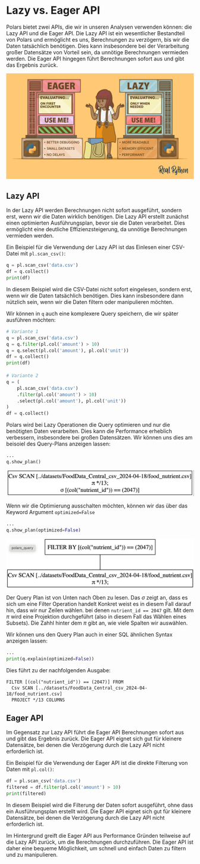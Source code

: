 # Lazy vs. Eager API

Polars bietet zwei APIs, die wir in unseren Analysen verwenden können: die Lazy API und die Eager API. Die Lazy API ist ein wesentlicher Bestandteil von Polars und ermöglicht es uns, Berechnungen zu verzögern, bis wir die Daten tatsächlich benötigen. Dies kann insbesondere bei der Verarbeitung großer Datensätze von Vorteil sein, da unnötige Berechnungen vermieden werden. Die Eager API hingegen führt Berechnungen sofort aus und gibt das Ergebnis zurück.


![Lazy vs. Eager API](/pictures/Eager_vs_Lazy.webp)
## Lazy API

In der Lazy API werden Berechnungen nicht sofort ausgeführt, sondern erst, wenn wir die Daten wirklich benötigen. Die Lazy API erstellt zunächst einen optimierten Ausführungsplan, bevor sie die Daten verarbeitet. Dies ermöglicht eine deutliche Effizienzsteigerung, da unnötige Berechnungen vermieden werden. 

Ein Beispiel für die Verwendung der Lazy API ist das Einlesen einer CSV-Datei mit `pl.scan_csv()`:

```python
q = pl.scan_csv('data.csv')
df = q.collect()
print(df)
```

In diesem Beispiel wird die CSV-Datei nicht sofort eingelesen, sondern erst, wenn wir die Daten tatsächlich benötigen. Dies kann insbesondere dann nützlich sein, wenn wir die Daten filtern oder manipulieren möchten.

Wir können in `q` auch eine komplexere Query speichern, die wir später ausführen möchten:

```python
# Variante 1
q = pl.scan_csv('data.csv')
q = q.filter(pl.col('amount') > 10)
q = q.select(pl.col('amount'), pl.col('unit'))
df = q.collect()
print(df)

# Variante 2
q = (
    pl.scan_csv('data.csv')
    .filter(pl.col('amount') > 10)
    .select(pl.col('amount'), pl.col('unit'))
)
df = q.collect()
```

Polars wird bei Lazy Operationen die Query optimieren und nur die benötigten Daten verarbeiten. Dies kann die Performance erheblich verbessern, insbesondere bei großen Datensätzen. Wir können uns dies am beisoiel des Query-Plans anzeigen lassen:

```python
...
q.show_plan()
```

![Query Plan optimized](/pictures/query_plan_opt.png)

Wenn wir die Optimierung ausschalten möchten, können wir das über das Keyword Argument `optimized=False`
    
```python
...
q.show_plan(optimized=False)
```

![Query Plan not optimized](/pictures/query_plan_not_opt.png)

Der Query Plan ist von Unten nach Oben zu lesen. Das $\sigma$ zeigt an, dass es sich um eine Filter Operation handelt Konkret weist es in diesem Fall darauf hin, dass wir nur Zeilen wählen. bei denen `nutrient_id == 2047` gilt. Mit dem $\pi$ wird eine Projektion durchgeführt (also in diesem Fall das Wählen eines Subsets). Die Zahhl hinter dem $\pi$ gibt an, wie viele Spalten wir auswählen.


Wir können uns den Query Plan auch in einer SQL ähnlichen Syntax anzeigen lassen:

```python
...
print(q.explain(optimized=False))
```

Dies führt zu der nachfolgenden Ausgabe:

```
FILTER [(col("nutrient_id")) == (2047)] FROM
  Csv SCAN [../datasets/FoodData_Central_csv_2024-04-18/food_nutrient.csv]
  PROJECT */13 COLUMNS
```

## Eager API

Im Gegensatz zur Lazy API führt die Eager API Berechnungen sofort aus und gibt das Ergebnis zurück. Die Eager API eignet sich gut für kleinere Datensätze, bei denen die Verzögerung durch die Lazy API nicht erforderlich ist.

Ein Beispiel für die Verwendung der Eager API ist die direkte Filterung von Daten mit `pl.col()`:

```python
df = pl.scan_csv('data.csv')
filtered = df.filter(pl.col('amount') > 10)
print(filtered)
```

In diesem Beispiel wird die Filterung der Daten sofort ausgeführt, ohne dass ein Ausführungsplan erstellt wird. Die Eager API eignet sich gut für kleinere Datensätze, bei denen die Verzögerung durch die Lazy API nicht erforderlich ist. 

Im Hintergrund greift die Eager API aus Performance Gründen teilweise auf die Lazy API zurück, um die Berechnungen durchzuführen. Die Eager API ist daher eine bequeme Möglichkeit, um schnell und einfach Daten zu filtern und zu manipulieren.
